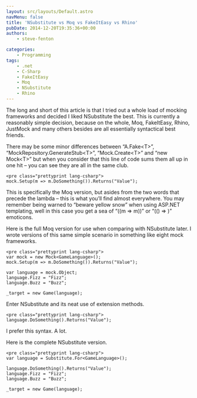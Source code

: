 ```yaml
---
layout: src/layouts/Default.astro
navMenu: false
title: 'NSubstitute vs Moq vs FakeItEasy vs Rhino'
pubDate: 2014-12-20T19:35:36+00:00
authors:
    - steve-fenton

categories:
    - Programming
tags:
    - .net
    - C-Sharp
    - FakeItEasy
    - Moq
    - NSubstitute
    - Rhino
---
```


The long and short of this article is that I tried out a whole load of mocking frameworks and decided I liked NSubstitute the best. This is currently a reasonably simple decision, because on the whole, Moq, FakeItEasy, Rhino, JustMock and many others besides are all essentially syntactical best friends.

There may be some minor differences between “A.Fake&lt;T&gt;”, “MockRepository.GenerateStub&lt;T&gt;”, “Mock.Create&lt;T&gt;” and “new Mock&lt;T&gt;” but when you consider that this line of code sums them all up in one hit – you can see they are all in the same club.

```
<pre class="prettyprint lang-csharp">
mock.Setup(m => m.DoSomething()).Returns("Value");
```
This is specifically the Moq version, but asides from the two words that precede the lambda – this is what you’ll find almost everywhere. You may remember being warned to “beware yellow snow” when using ASP.NET templating, well in this case you get a sea of “((m =&gt; m))” or “(() =&gt; )” emoticons.

Here is the full Moq version for use when comparing with NSubstitute later. I wrote versions of this same simple scenario in something like eight mock frameworks.

```
<pre class="prettyprint lang-csharp">
var mock = new Mock<GameLanguage>();
mock.Setup(m => m.DoSomething()).Returns("Value");

var language = mock.Object;
language.Fizz = "Fizz";
language.Buzz = "Buzz";

_target = new Game(language);
```
Enter NSubstitute and its neat use of extension methods.

```
<pre class="prettyprint lang-csharp">
language.DoSomething().Returns("Value");
```
I prefer this syntax. A lot.

Here is the complete NSubstitute version.

```
<pre class="prettyprint lang-csharp">
var language = Substitute.For<GameLanguage>();

language.DoSomething().Returns("Value");
language.Fizz = "Fizz";
language.Buzz = "Buzz";

_target = new Game(language);
```